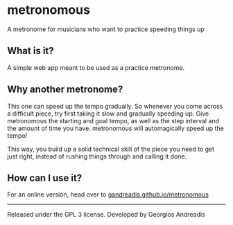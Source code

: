 # metronomous
A metronome for musicians who want to practice speeding things up

## What is it?
A simple web app meant to be used as a practice metronome.

## Why another metronome?
This one can speed up the tempo gradually. So whenever you come across a difficult piece, try first taking it slow and gradually speeding up. Give metronomous the starting and goal tempo, as well as the step interval and the amount of time you have. metronomous will automagically speed up the tempo!

This way, you build up a solid technical skill of the piece you need to get just right, instead of rushing things through and calling it done.

## How can I use it?
For an online version, head over to [gandreadis.github.io/metronomous](http://gandreadis.github.io/metronomous)

------

Released under the GPL 3 license.
Developed by Georgios Andreadis
